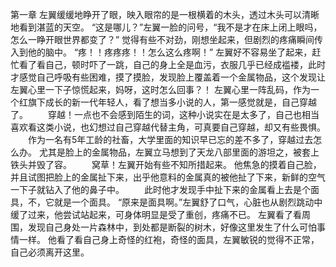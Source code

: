 第一章
	左翼缓缓地睁开了眼，映入眼帘的是一根横着的木头，透过木头可以清晰地看到湛蓝的天空。
	“这是哪儿？”左翼一脸的问号，“我不是才在床上闭上眼吗，怎么一睁开眼世界都变了？”
	觉得有些不对劲，刚想坐起来，但剧烈的疼痛瞬间传入到他的脑中。
	“疼！！疼疼疼！！怎么这么疼啊！”
	左翼好不容易坐了起来，赶忙看了看自己，顿时吓了一跳，自己的身上全是血污，衣服几乎已经成褴褛，此时才感觉自己呼吸有些困难，摸了摸脸，发现脸上覆盖着一个金属物品，这个发现让左翼心里一下子惊慌起来，妈呀，这时怎么回事？！
	左翼心里一阵乱码，作为一个红旗下成长的新一代年轻人，看了想当多小说的人，第一感觉就是，自己穿越了。
　　穿越！一点也不会感到陌生的词，这种小说实在是太多了，自己也相当喜欢看这类小说，也幻想过自己穿越代替主角，可真要自己穿越，却又有些畏惧。
　　作为一名有5年工龄的社畜，大学里面的知识早已忘的差不多了，穿越过去怎么办。
	尤其是脸上的金属物品，左翼立马想到了天龙八部里面的游坦之，被套上铁头并毁了容。
　　窝草！左翼开始有些不知所措起来。
	他焦急的摸着自己脸，并且试图把脸上的金属扯下来，出乎他意料的金属真的被他扯了下来，新鲜的空气一下子就钻入了他的鼻子中。
　　此时他才发现手中扯下来的金属看上去是个面具，不，它就是一个面具。
	“原来是面具啊。”左翼舒了口气，心脏也从剧烈跳动中缓了过来，他尝试站起来，可身体明显是受了重创，疼痛不已。
	左翼看了看周围，发现自己身处一片森林中，到处都是断裂的树木，好像这里发生了什么可怕事情一样。
	他看了看自己身上奇怪的红袍，奇怪的面具，左翼敏锐的觉得不正常，自己必须离开这里。
	